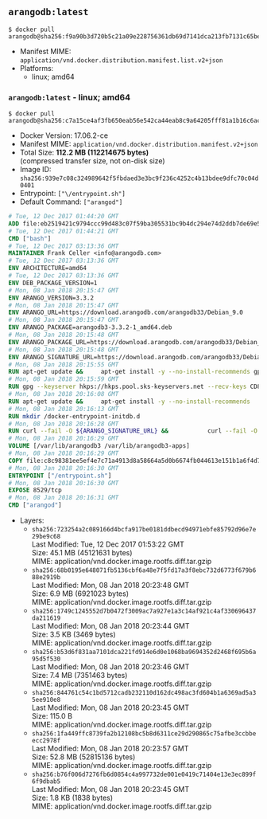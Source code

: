 ## `arangodb:latest`

```console
$ docker pull arangodb@sha256:f9a90b3d720b5c21a09e228756361db69d7141dca213fb7131c65be738db2758
```

-	Manifest MIME: `application/vnd.docker.distribution.manifest.list.v2+json`
-	Platforms:
	-	linux; amd64

### `arangodb:latest` - linux; amd64

```console
$ docker pull arangodb@sha256:c7a15ce4af3fb650eab56e542ca44eab8c9a64205fff81a1b16c6acb47ef2f6b
```

-	Docker Version: 17.06.2-ce
-	Manifest MIME: `application/vnd.docker.distribution.manifest.v2+json`
-	Total Size: **112.2 MB (112214675 bytes)**  
	(compressed transfer size, not on-disk size)
-	Image ID: `sha256:939e7c08c324989642f5fbdaed3e3bc9f236c4252c4b13bdee9dfc70c04d0401`
-	Entrypoint: `["\/entrypoint.sh"]`
-	Default Command: `["arangod"]`

```dockerfile
# Tue, 12 Dec 2017 01:44:20 GMT
ADD file:eb2519421c9794ccc99d483c07f59ba305531bc9b4dc294e74d2ddb7de69e52a in / 
# Tue, 12 Dec 2017 01:44:21 GMT
CMD ["bash"]
# Tue, 12 Dec 2017 03:13:36 GMT
MAINTAINER Frank Celler <info@arangodb.com>
# Tue, 12 Dec 2017 03:13:36 GMT
ENV ARCHITECTURE=amd64
# Tue, 12 Dec 2017 03:13:36 GMT
ENV DEB_PACKAGE_VERSION=1
# Mon, 08 Jan 2018 20:15:47 GMT
ENV ARANGO_VERSION=3.3.2
# Mon, 08 Jan 2018 20:15:47 GMT
ENV ARANGO_URL=https://download.arangodb.com/arangodb33/Debian_9.0
# Mon, 08 Jan 2018 20:15:47 GMT
ENV ARANGO_PACKAGE=arangodb3-3.3.2-1_amd64.deb
# Mon, 08 Jan 2018 20:15:48 GMT
ENV ARANGO_PACKAGE_URL=https://download.arangodb.com/arangodb33/Debian_9.0/amd64/arangodb3-3.3.2-1_amd64.deb
# Mon, 08 Jan 2018 20:15:48 GMT
ENV ARANGO_SIGNATURE_URL=https://download.arangodb.com/arangodb33/Debian_9.0/amd64/arangodb3-3.3.2-1_amd64.deb.asc
# Mon, 08 Jan 2018 20:15:55 GMT
RUN apt-get update &&     apt-get install -y --no-install-recommends gpg dirmngr     &&     rm -rf /var/lib/apt/lists/*
# Mon, 08 Jan 2018 20:15:59 GMT
RUN gpg --keyserver hkps://hkps.pool.sks-keyservers.net --recv-keys CD8CB0F1E0AD5B52E93F41E7EA93F5E56E751E9B
# Mon, 08 Jan 2018 20:16:08 GMT
RUN apt-get update &&     apt-get install -y --no-install-recommends         libjemalloc1         ca-certificates         pwgen         curl     &&     rm -rf /var/lib/apt/lists/*
# Mon, 08 Jan 2018 20:16:13 GMT
RUN mkdir /docker-entrypoint-initdb.d
# Mon, 08 Jan 2018 20:16:28 GMT
RUN curl --fail -O ${ARANGO_SIGNATURE_URL} &&           curl --fail -O ${ARANGO_PACKAGE_URL} &&             gpg --verify ${ARANGO_PACKAGE}.asc &&     (echo arangodb3 arangodb3/password password test | debconf-set-selections) &&     (echo arangodb3 arangodb3/password_again password test | debconf-set-selections) &&     DEBIAN_FRONTEND="noninteractive" dpkg -i ${ARANGO_PACKAGE} &&     rm -rf /var/lib/arangodb3/* &&     sed -ri         -e 's!127\.0\.0\.1!0.0.0.0!g'         -e 's!^(file\s*=).*!\1 -!'         -e 's!^#\s*uid\s*=.*!uid = arangodb!'         -e 's!^#\s*gid\s*=.*!gid = arangodb!'         /etc/arangodb3/arangod.conf     &&     rm -f ${ARANGO_PACKAGE}*
# Mon, 08 Jan 2018 20:16:29 GMT
VOLUME [/var/lib/arangodb3 /var/lib/arangodb3-apps]
# Mon, 08 Jan 2018 20:16:29 GMT
COPY file:c8c98381ee5ef4e7c71a4913d8a58664a5d0b6674fb044613e151b1a6f4d73ac in /entrypoint.sh 
# Mon, 08 Jan 2018 20:16:30 GMT
ENTRYPOINT ["/entrypoint.sh"]
# Mon, 08 Jan 2018 20:16:30 GMT
EXPOSE 8529/tcp
# Mon, 08 Jan 2018 20:16:31 GMT
CMD ["arangod"]
```

-	Layers:
	-	`sha256:723254a2c089166d4bcfa917be0181ddbecd94971ebfe85792d96e7e29be9c68`  
		Last Modified: Tue, 12 Dec 2017 01:53:22 GMT  
		Size: 45.1 MB (45121631 bytes)  
		MIME: application/vnd.docker.image.rootfs.diff.tar.gzip
	-	`sha256:68b0195e648071fb5136cbf6a48e7f5fd17a3f8ebc732d6773f679b688e2919b`  
		Last Modified: Mon, 08 Jan 2018 20:23:48 GMT  
		Size: 6.9 MB (6921023 bytes)  
		MIME: application/vnd.docker.image.rootfs.diff.tar.gzip
	-	`sha256:1749c1245552d7b0472f3009ac7a927e1a3c14af921c4af330696437da211619`  
		Last Modified: Mon, 08 Jan 2018 20:23:44 GMT  
		Size: 3.5 KB (3469 bytes)  
		MIME: application/vnd.docker.image.rootfs.diff.tar.gzip
	-	`sha256:b53d6f831aa7101dca221fd914e6d0e1068ba9694352d2468f695b6a95d5f530`  
		Last Modified: Mon, 08 Jan 2018 20:23:46 GMT  
		Size: 7.4 MB (7351463 bytes)  
		MIME: application/vnd.docker.image.rootfs.diff.tar.gzip
	-	`sha256:844761c54c1bd5712cadb232110d162dc498ac3fd604b1a6369ad5a35ee910e8`  
		Last Modified: Mon, 08 Jan 2018 20:23:45 GMT  
		Size: 115.0 B  
		MIME: application/vnd.docker.image.rootfs.diff.tar.gzip
	-	`sha256:1fa449ffc8739fa2b12108bc5b8d6311ce29d290865c75afbe3ccbbeecc2978f`  
		Last Modified: Mon, 08 Jan 2018 20:23:57 GMT  
		Size: 52.8 MB (52815136 bytes)  
		MIME: application/vnd.docker.image.rootfs.diff.tar.gzip
	-	`sha256:b76f006d7276fb6d0854c4a997732de001e0419c71404e13e3ec899f6f9dbab5`  
		Last Modified: Mon, 08 Jan 2018 20:23:45 GMT  
		Size: 1.8 KB (1838 bytes)  
		MIME: application/vnd.docker.image.rootfs.diff.tar.gzip
